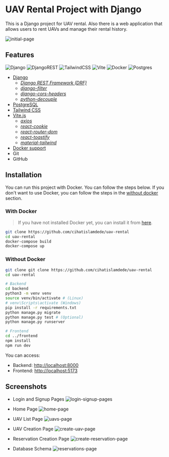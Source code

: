 UAV Rental Project with Django
===============

This is a Django project for UAV rental. Also there is a web application that allows users to rent UAVs and manage their rental history.

![initial-page](
    ./screenshots/1.png
)

## Features

![Django](https://img.shields.io/badge/django-%23092E20.svg?style=for-the-badge&logo=django&logoColor=white)
![DjangoREST](https://img.shields.io/badge/DJANGO-REST-ff1709?style=for-the-badge&logo=django&logoColor=white&color=ff1709&labelColor=gray)
![TailwindCSS](https://img.shields.io/badge/tailwindcss-%2338B2AC.svg?style=for-the-badge&logo=tailwind-css&logoColor=white)
![Vite](https://img.shields.io/badge/vite-%23646CFF.svg?style=for-the-badge&logo=vite&logoColor=white)
![Docker](https://img.shields.io/badge/docker-%230db7ed.svg?style=for-the-badge&logo=docker&logoColor=white)
![Postgres](https://img.shields.io/badge/postgres-%23316192.svg?style=for-the-badge&logo=postgresql&logoColor=white)

* [Django](https://www.djangoproject.com/)
  * [*Django REST Framework (DRF)*](https://github.com/encode/django-rest-framework)
  * [*django-filter*](https://pypi.org/project/django-filter/)
  * [*django-cors-headers*](https://pypi.org/project/django-cors-headers/)
  * [*python-decouple*](https://pypi.org/project/python-decouple/)
* [PostgreSQL](https://www.postgresql.org/)
* [Tailwind CSS](https://tailwindcss.com/)
* [Vite.js](https://vitejs.dev/)
  * [*axios*](https://axios-http.com)
  * [*react-cookie*](https://www.npmjs.com/package/react-cookie)
  * [*react-router-dom*](https://github.com/remix-run/react-router)
  * [*react-toastify*](https://fkhadra.github.io/react-toastify/introduction/)
  * [*material-tailwind*](https://material-tailwind.com/)
* [Docker support](https://www.docker.com/)
* Git
* GitHub

## Installation

You can run this project with Docker. You can follow the steps below. If you don't want to use Docker, you can follow the steps in the [without docker](#without-docker) section.

### With Docker

> If you have not installed Docker yet, you can install it from [here](https://docs.docker.com/get-docker/).

```bash
git clone https://github.com/cihatislamdede/uav-rental
cd uav-rental
docker-compose build
docker-compose up
```

### Without Docker

```bash
git clone git clone https://github.com/cihatislamdede/uav-rental
cd uav-rental

# Backend
cd backend
python3 -m venv venv
source venv/bin/activate # (Linux)
# venv\Scripts\activate (Windows)
pip install -r requirements.txt
python manage.py migrate
python manage.py test # (Optional)
python manage.py runserver

# Frontend
cd ../frontend
npm install
npm run dev
```

You can access:

* Backend: <http://localhost:8000>
* Frontend: <http://localhost:5173>

## Screenshots

* Login and Signup Pages
![login-signup-pages](
    ./screenshots/0.png
)

* Home Page
![home-page](
    ./screenshots/2.png
)

* UAV List Page
![uavs-page](
    ./screenshots/3.png
)

* UAV Creation Page
![create-uav-page](
    ./screenshots/4.png
)

* Reservation Creation Page
![create-reservation-page](
    ./screenshots/5.png
)

* Database Schema
![reservations-page](
    ./screenshots/database.png
)
